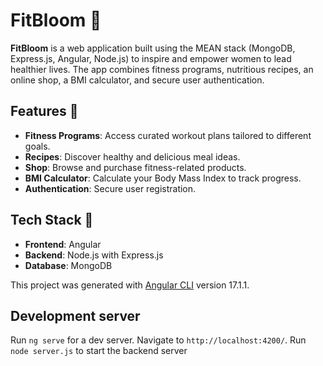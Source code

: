 # FitBloom 🌸  

**FitBloom** is a web application built using the MEAN stack (MongoDB, Express.js, Angular, Node.js) to inspire and empower women to lead healthier lives. The app combines fitness programs, nutritious recipes, an online shop, a BMI calculator, and secure user authentication.  

## Features 💪  

- **Fitness Programs**: Access curated workout plans tailored to different goals.  
- **Recipes**: Discover healthy and delicious meal ideas.  
- **Shop**: Browse and purchase fitness-related products.  
- **BMI Calculator**: Calculate your Body Mass Index to track progress.  
- **Authentication**: Secure user registration.  

## Tech Stack 🚀  

- **Frontend**: Angular  
- **Backend**: Node.js with Express.js  
- **Database**: MongoDB  

This project was generated with [Angular CLI](https://github.com/angular/angular-cli) version 17.1.1.

## Development server

Run `ng serve` for a dev server. Navigate to `http://localhost:4200/`.
Run `node server.js` to start the backend server


